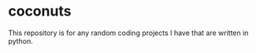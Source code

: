 coconuts
========

This repository is for any random coding projects I have that are written in python.

